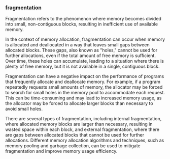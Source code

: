 ### fragmentation 



Fragmentation refers to the phenomenon where memory becomes divided into small, non-contiguous blocks, resulting in inefficient use of available memory.

In the context of memory allocation, fragmentation can occur when memory is allocated and deallocated in a way that leaves small gaps between allocated blocks. These gaps, also known as "holes," cannot be used for further allocations, even if the total amount of free memory is sufficient. Over time, these holes can accumulate, leading to a situation where there is plenty of free memory, but it is not available in a single, contiguous block.

Fragmentation can have a negative impact on the performance of programs that frequently allocate and deallocate memory. For example, if a program repeatedly requests small amounts of memory, the allocator may be forced to search for small holes in the memory pool to accommodate each request. This can be time-consuming and may lead to increased memory usage, as the allocator may be forced to allocate larger blocks than necessary to avoid small holes.

There are several types of fragmentation, including internal fragmentation, where allocated memory blocks are larger than necessary, resulting in wasted space within each block, and external fragmentation, where there are gaps between allocated blocks that cannot be used for further allocations. Different memory allocation algorithms and techniques, such as memory pooling and garbage collection, can be used to mitigate fragmentation and improve memory usage efficiency.









